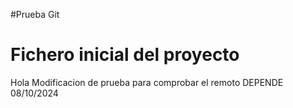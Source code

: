 #Prueba Git
# Fichero inicial del proyecto
Hola
Modificacion de prueba para comprobar el remoto
DEPENDE 08/10/2024
